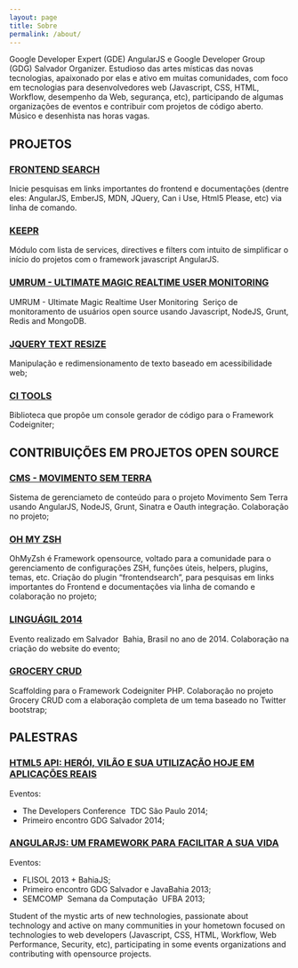 ```yaml
---
layout: page
title: Sobre
permalink: /about/
---
```

Google Developer Expert (GDE) AngularJS e Google Developer Group (GDG) Salvador Organizer. Estudioso das artes místicas das novas tecnologias, apaixonado por elas e ativo em muitas comunidades, com foco em tecnologias para desenvolvedores web (Javascript, CSS, HTML, Workflow, desempenho da Web, segurança, etc), participando de algumas organizações de eventos e contribuir com projetos de código aberto. Músico e desenhista nas horas vagas.

## PROJETOS

### [FRONTEND SEARCH][frontend-search]

Inicie pesquisas em links importantes do frontend e documentações (dentre eles: AngularJS, EmberJS, MDN, JQuery, Can i Use, Html5 Please, etc) via linha de comando.

### [KEEPR][keepr]

Módulo com lista de services, directives e filters com intuito de simplificar o início do
projetos com o framework javascript AngularJS.

### [UMRUM ­- ULTIMATE MAGIC REALTIME USER MONITORING][umrum]

UMRUM - Ultimate Magic Realtime User Monitoring ­ Seriço de monitoramento de usuários open source usando Javascript, NodeJS, Grunt, Redis and MongoDB.

### [JQUERY TEXT RESIZE][jquery-text-resize]

Manipulação e redimensionamento de texto baseado em acessibilidade web;

### [CI TOOLS][ci-tools]

Biblioteca que propõe um console gerador de código para o Framework Codeigniter;

## CONTRIBUIÇÕES EM PROJETOS OPEN SOURCE

### [CMS - MOVIMENTO SEM TERRA][cms-mst]
Sistema de gerenciameto de conteúdo para o projeto Movimento Sem Terra usando AngularJS,
NodeJS, Grunt, Sinatra e Oauth integração. Colaboração no projeto;

### [OH MY ZSH][ohmyzsh]

Oh­My­Zsh é Framework opensource, voltado para a comunidade para o gerenciamento de configurações ZSH, funções úteis, helpers, plugins, temas, etc. Criação do plugin “frontend­search”, para pesquisas em links importantes do
Frontend e documentações via linha de comando e colaboração no projeto;

### [LINGUÁGIL 2014][linguagil-2014]

Evento realizado em Salvador ­ Bahia, Brasil no ano de 2014. Colaboração na criação do website do evento;

### [GROCERY CRUD][grocery-crud]

Scaffolding para o Framework Codeigniter PHP. Colaboração no projeto Grocery CRUD com a elaboração completa de um tema baseado no Twitter bootstrap;

## PALESTRAS

### [HTML5 API: HERÓI, VILÃO E SUA UTILIZAÇÃO HOJE EM APLICAÇÕES REAIS][talk-html5]

Eventos:
- The Developers Conference ­ TDC São Paulo 2014;
- Primeiro encontro GDG Salvador 2014;

### [ANGULARJS: UM FRAMEWORK PARA FACILITAR A SUA VIDA][talk-angularjs-facilitar-sua-vida]

Eventos:
- FLISOL 2013 + BahiaJS;
- Primeiro encontro GDG Salvador e JavaBahia 2013;
- SEMCOMP ­ Semana da Computação ­ UFBA 2013;


Student of the mystic arts of new technologies, passionate about technology and active on many communities in your hometown focused on technologies to web developers (Javascript, CSS, HTML, Workflow, Web Performance, Security, etc), participating in some events organizations and contributing with opensource projects.



[keepr]:https://github.com/willmendesneto/keepr
[linguagil-2014]:http://linguagil.com.br/
[grocery-crud]:http://www.grocerycrud.com
[ohmyzsh]:http://ohmyz.sh/
[ci-tools]:https://github.com/willmendesneto/CI­Tools
[frontend-search]:https://github.com/willmendesneto/frontend­search
[umrum]:https://github.com/frontendbahia/umrum
[jquery-text-resize]:http://willmendesneto.github.io/Jquery­Text­Resize/
[talk-html5]:http://willmendesneto.github.io/Jquery­Text­Resize/
[talk-angularjs-facilitar-sua-vida]:http://willmendesneto.github.io/Jquery­Text­Resize/
[cms-mst]:https://github.com/movimento­sem­terra/cms
